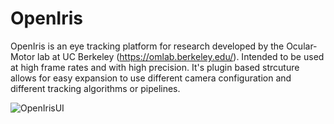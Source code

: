 # OpenIris

OpenIris is an eye tracking platform for research developed by the Ocular-Motor lab at UC Berkeley (https://omlab.berkeley.edu/). Intended to be used at high frame rates and with high precision. It's plugin based strcuture allows for easy expansion to use different camera configuration and different tracking algorithms or pipelines. 

![OpenIrisUI](https://github.com/ocular-motor-lab/OpenIris/assets/1356893/0164ac5c-dc84-4233-bcf2-1469568b6292)
